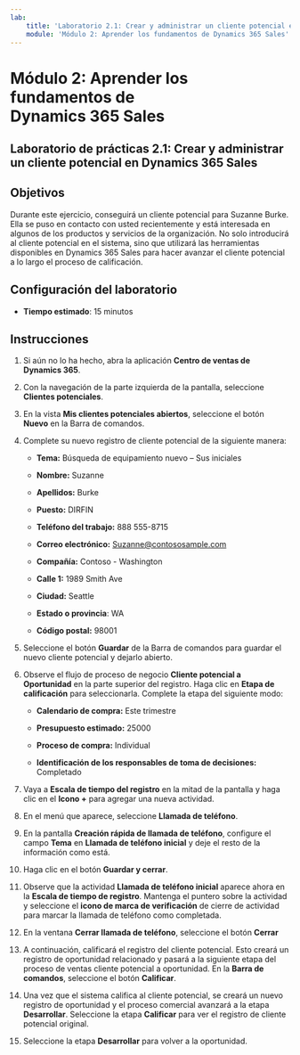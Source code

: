```yaml
---
lab:
    title: 'Laboratorio 2.1: Crear y administrar un cliente potencial en Dynamics 365 Sales'
    module: 'Módulo 2: Aprender los fundamentos de Dynamics 365 Sales'
---
```


Módulo 2: Aprender los fundamentos de Dynamics 365 Sales
========================

## Laboratorio de prácticas 2.1: Crear y administrar un cliente potencial en Dynamics 365 Sales

## Objetivos

Durante este ejercicio, conseguirá un cliente potencial para Suzanne Burke. Ella se puso en contacto con usted recientemente y está interesada en algunos de los productos y servicios de la organización. No solo introducirá al cliente potencial en el sistema, sino que utilizará las herramientas disponibles en Dynamics 365 Sales para hacer avanzar el cliente potencial a lo largo el proceso de calificación.


## Configuración del laboratorio

  - **Tiempo estimado**: 15 minutos

## Instrucciones

1. Si aún no lo ha hecho, abra la aplicación **Centro de ventas de Dynamics 365**. 

2. Con la navegación de la parte izquierda de la pantalla, seleccione **Clientes potenciales**. 

3. En la vista **Mis clientes potenciales abiertos**, seleccione el botón **Nuevo** en la Barra de comandos.

4. Complete su nuevo registro de cliente potencial de la siguiente manera:

	- **Tema:** Búsqueda de equipamiento nuevo – Sus iniciales

	- **Nombre:** Suzanne

	- **Apellidos:** Burke

	- **Puesto:** DIRFIN

	- **Teléfono del trabajo:** 888 555-8715

	- **Correo electrónico:** Suzanne@contososample.com

	- **Compañía:** Contoso - Washington

	- **Calle 1:** 1989 Smith Ave

	- **Ciudad:** Seattle

	- **Estado o provincia**: WA

	- **Código postal:** 98001 

5. Seleccione el botón **Guardar** de la Barra de comandos para guardar el nuevo cliente potencial y dejarlo abierto.

6. Observe el flujo de proceso de negocio **Cliente potencial a Oportunidad** en la parte superior del registro. Haga clic en **Etapa de calificación** para seleccionarla. Complete la etapa del siguiente modo:

	- **Calendario de compra:** Este trimestre

	- **Presupuesto estimado:** 25000 

	- **Proceso de compra:** Individual

	- **Identificación de los responsables de toma de decisiones:** Completado

7. Vaya a **Escala de tiempo del registro** en la mitad de la pantalla y haga clic en el **Icono +** para agregar una nueva actividad. 

8. En el menú que aparece, seleccione **Llamada de teléfono**.

9. En la pantalla **Creación rápida de llamada de teléfono**, configure el campo **Tema** en **Llamada de teléfono inicial** y deje el resto de la información como está. 

10. Haga clic en el botón **Guardar y cerrar**.

11. Observe que la actividad **Llamada de teléfono inicial** aparece ahora en la **Escala de tiempo de registro**. Mantenga el puntero sobre la actividad y seleccione el **icono de marca de verificación** de cierre de actividad para marcar la llamada de teléfono como completada. 

12. En la ventana **Cerrar llamada de teléfono**, seleccione el botón **Cerrar** 

13. A continuación, calificará el registro del cliente potencial. Esto creará un registro de oportunidad relacionado y pasará a la siguiente etapa del proceso de ventas cliente potencial a oportunidad. En la **Barra de comandos**, seleccione el botón **Calificar**. 

14. Una vez que el sistema califica al cliente potencial, se creará un nuevo registro de oportunidad y el proceso comercial avanzará a la etapa **Desarrollar**. Seleccione la etapa **Calificar** para ver el registro de cliente potencial original. 

15. Seleccione la etapa **Desarrollar** para volver a la oportunidad.
